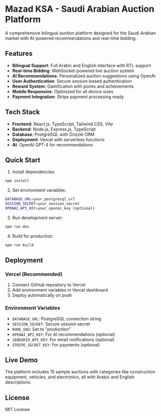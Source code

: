 # Mazad KSA - Saudi Arabian Auction Platform

A comprehensive bilingual auction platform designed for the Saudi Arabian market with AI-powered recommendations and real-time bidding.

## Features

- **Bilingual Support**: Full Arabic and English interface with RTL support
- **Real-time Bidding**: WebSocket-powered live auction system
- **AI Recommendations**: Personalized auction suggestions using OpenAI
- **User Authentication**: Secure session-based authentication
- **Reward System**: Gamification with points and achievements
- **Mobile Responsive**: Optimized for all device sizes
- **Payment Integration**: Stripe payment processing ready

## Tech Stack

- **Frontend**: React.js, TypeScript, Tailwind CSS, Vite
- **Backend**: Node.js, Express.js, TypeScript
- **Database**: PostgreSQL with Drizzle ORM
- **Deployment**: Vercel with serverless functions
- **AI**: OpenAI GPT-4 for recommendations

## Quick Start

1. Install dependencies:
```bash
npm install
```

2. Set environment variables:
```bash
DATABASE_URL=your_postgresql_url
SESSION_SECRET=your_session_secret
OPENAI_API_KEY=your_openai_key (optional)
```

3. Run development server:
```bash
npm run dev
```

4. Build for production:
```bash
npm run build
```

## Deployment

### Vercel (Recommended)
1. Connect GitHub repository to Vercel
2. Add environment variables in Vercel dashboard
3. Deploy automatically on push

### Environment Variables
- `DATABASE_URL`: PostgreSQL connection string
- `SESSION_SECRET`: Secure session secret
- `NODE_ENV`: Set to "production"
- `OPENAI_API_KEY`: For AI recommendations (optional)
- `SENDGRID_API_KEY`: For email notifications (optional)
- `STRIPE_SECRET_KEY`: For payments (optional)

## Live Demo
The platform includes 15 sample auctions with categories like construction equipment, vehicles, and electronics, all with Arabic and English descriptions.

## License
MIT License